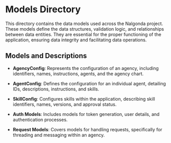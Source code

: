 # Models Directory

This directory contains the data models used across the Nalgonda project.
These models define the data structures, validation logic, and relationships between data entities.
They are essential for the proper functioning of the application, ensuring data integrity and facilitating data operations.

## Models and Descriptions

- **AgencyConfig**: Represents the configuration of an agency, including identifiers, names, instructions, agents, and the agency chart.

- **AgentConfig**: Defines the configuration for an individual agent, detailing IDs, descriptions, instructions, and skills.

- **SkillConfig**: Configures skills within the application, describing skill identifiers, names, versions, and approval status.

- **Auth Models**: Includes models for token generation, user details, and authentication processes.

- **Request Models**: Covers models for handling requests, specifically for threading and messaging within an agency.
